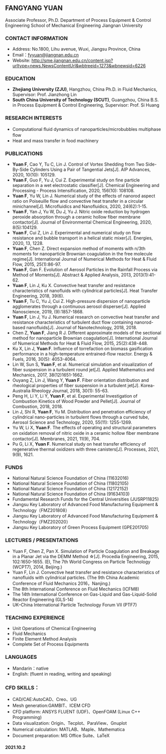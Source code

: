 ## FANGYANG YUAN
Associate Professor, Ph.D.
Department of Process Equipment & Control Engineering
School of Mechanical Engineering
Jiangnan University
    
### CONTACT INFORMATION
- Address: No.1800, Lihu avenue, Wuxi, Jiangsu Province, China
- Email：fyyuan@jiangnan.edu.cn
- Website: http://sme.jiangnan.edu.cn/content.jsp?urltype=news.NewsContentUrl&wbtreeid=1273&wbnewsid=6226

### EDUCATION
- **Zhejiang University (ZJU)**, Hangzhou, China
Ph.D. in Fluid Mechanics, Supervisor: Prof. Jianzhong Lin
- **South China University of Technology (SCUT)**, Guangzhou, China
B.S. in Process Equipment & Control Engineering, Supervisor: Prof. Si Huang

### RESEARCH INTERESTS
- Computational ﬂuid dynamics of nanoparticles/microbubbles multiphase ﬂow
- Heat and mass transfer in food machinery

### PUBLICATIONS
- **Yuan F**, Cao Y, Tu C, Lin J. Control of Vortex Shedding from Two Side-By-Side Cylinders Using a Pair of Tangential Jets[J]. AIP Advances, 2020, 10(10): 105129.
- **Yuan F**, Guo F, Yu J, Cui Z. Experimental study on fine particle separation in a wet electrostatic classifier[J]. Chemical Engineering and Processing - Process Intensification, 2020, 156(10): 108108.
- **Yuan F**, Yu W, Lin J. Numerical study of the effects of nanorod aspect ratio on Poiseuille flow and convective heat transfer in a circular minichannel[J]. Microfluidics and Nanofluidics, 2020, 24(62):1-15.
- **Yuan F**, Yan J, Yu W, Du J, Yu J. Nitric oxide reduction by hydrogen peroxide absorption through a ceramic hollow fiber membrane contactor[J]. Journal of Environmental Chemical Engineering, 2020, 8(5):104129.
- **Yuan F**, Cui Z, Lin J. Experimental and numerical study on flow resistance and bubble transport in a helical static mixer[J]. Energies, 2020, 13, 1228.
- **Yuan F**, Chen Z. Direct expansion method of moments with n/3th moments for nanoparticle Brownian coagulation in the free molecule regime[J]. International Journal of Numerical Methods for Heat & Fluid Flow, 2015, 25(1):86-97.
- **Yuan F**, Gan F. Evolution of Aerosol Particles in the Rainfall Process via Method of Moments[J]. Abstract & Applied Analysis, 2013, 2013(1):41-62. 
- **Yuan F**, Lin J, Ku X. Convective heat transfer and resistance characteristics of nanofluids with cylindrical particles[J]. Heat Transfer Engineering, 2018, 39(6).
- **Yuan F**, Tu C, Yu J, Cui Z. High-pressure dispersion of nanoparticle agglomerates through a continuous aerosol disperser[J]. Applied Nanoscience, 2019, (9):1857-1868.
- **Yuan F**, Lin J, Yu J. Numerical research on convective heat transfer and resistance characteristics of turbulent duct flow containing nanorod-based nanofluids[J]. Journal of Nanotechnology, 2018, 2018.
- Chen Z, **Yuan F**, Jiang R J. Different approximate models of the sectional method for nanoparticle Brownian coagulation[J]. International Journal of Numerical Methods for Heat & Fluid Flow, 2015, 25(2):438-448. 
- Ku X, Lin J, **Yuan F**. Influence of torrefaction on biomass gasification performance in a high-temperature entrained-flow reactor. Energy & Fuels, 2016, 30(5): 4053-4064. 
- Lin W, Sun S, **Yuan F**, et al. Numerical simulation and visualization of fiber suspension in a turbulent round jet[J]. Applied Mathematics and Mechanics, 2017, 38(12)1651-1662.
- Ouyang Z, Lin J, Wang Y, **Yuan F**. Fiber orientation distribution and rheological properties of fiber suspension in a turbulent jet[J]. Korea-Australia Rheology Journal, 2018, 30(1): 55-63.
- Peng H, Li Y, Li Y, **Yuan F**, et al. Experimental Investigation of Combustion Kinetics of Wood Powder and Pellet[J]. Journal of Combustion, 2018, 2018.
- Lin J, Shi R, **Yuan F**, Yu M. Distribution and penetration efficiency of cylindrical nano-particles in turbulent flows through a curved tube, Aerosol Science and Technology, 2020, 55(11): 1255-1269. 
- Yu W, Li X, **Yuan F**. The effects of operating and structural parameters on oxidation removal of nitric oxide in a ceramic hollow ﬁber membrane contactor[J]. Membranes, 2021, 11(9), 704.
- Pu G, Li X, **Yuan F**. Numerical study on heat transfer efficiency of regenerative thermal oxidizers with three canisters[J]. Processes, 2021, 9(9), 1621.


### FUNDS

- National Natural Science Foundation of China (11632016)
- National Natural Science Foundation of China (11802105)
- National Natural Science Foundation of China (12172152)
- National Natural Science Foundation of China (91634103)
- Fundamental Research Funds for the Central Universities (JUSRP11825)
- Jiangsu Key Laboratory of Advanced Food Manufacturing Equipment & Technology（FMZ201808）
- Jiangsu Key Laboratory of Advanced Food Manufacturing Equipment & Technology（FMZ202020）
- Jiangsu Key Laboratory of Green Process Equipment (GPE201705)

### LECTURES / PRESENTATIONS
- Yuan F, Chen Z, Pan X. Simulation of Particle Coagulation and Breakage in a Planar Jet via the DEMM Method ☆[J]. Procedia Engineering, 2015, 102:1650-1655. (EI, The 7th World Congress on Particle Technology (WCPT7), 2014, Beijing.)
- Yuan F, Lin J. Convective heat transfer and resistance characteristics of nanofluids with cylindrical particles. (The 9th China Academic Conference of Fluid Mechanics 2016，Nanjing.)
- The 8th International Conference on Fluid Mechanics (ICFM8)
- The 14th International Conference on Gas-Liquid and Gas-Liquid-Solid Reactor Engineering (GLS-14)
- UK–China International Particle Technology Forum VII (PTF7)

### TEACHING EXPERIENCE
- Unit Operations of Chemical Engineering
- Fluid Mechanics
- Finite Element Method Analysis
- Complete Set of Process Equipments

### LANGUAGES

- Mandarin：native 
- English: (fluent in reading, writing and speaking) 

### CFD SKILLS：
- CAD/CAE:AutoCAD、Creo、UG
- Mesh generation:GAMBIT、ICEM CFD
- CFD platform: ANSYS FLUENT (UDF)、OpenFOAM (Linux C++ Programming)
- Data visualization: Origin、Tecplot、ParaView、Gnuplot 
- Numerical calculation: MATLAB、Maple、Mathematica
- Document preparation: MS Office Suite、LaTeX

#### 2021.10.2
